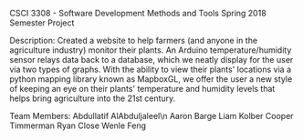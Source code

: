 CSCI 3308 - Software Development Methods and Tools
Spring 2018 Semester Project

Description: Created a website to help farmers (and anyone in the agriculture industry) monitor their plants. An Arduino temperature/humidity sensor relays data back to a database, which we neatly display for the user via two types of graphs. With the ability to view their plants' locations via a python mapping library known as MapboxGL, we offer the user a new style of keeping an eye on their plants' temperature and humidity levels that helps bring agriculture into the 21st century. 

Team Members:
Abdullatif AlAbduljaleel\n
Aaron Barge
Liam Kolber
Cooper Timmerman
Ryan Close
Wenle Feng

